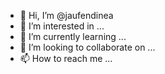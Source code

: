 - 👋 Hi, I’m @jaufendinea
- 👀 I’m interested in ...
- 🌱 I’m currently learning ...
- 💞️ I’m looking to collaborate on ...
- 📫 How to reach me ...

<!---
jaufendinea/jaufendinea is a ✨ special ✨ repository because its `README.md` (this file) appears on your GitHub profile.
You can click the Preview link to take a look at your changes.
--->
